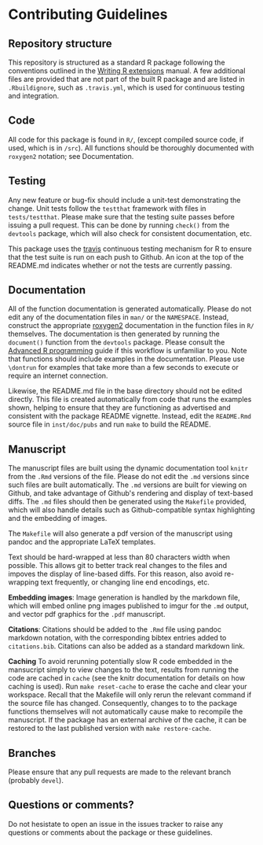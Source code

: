 
Contributing Guidelines
=======================



Repository structure
--------------------

This repository is structured as a standard R package
following the conventions outlined in the [Writing R
extensions](http://cran.r-project.org/doc/manuals/R-exts.html) manual.
A few additional files are provided that are not part of the built
R package and are listed in `.Rbuildignore`, such as `.travis.yml`,
which is used for continuous testing and integration.


Code
----

All code for this package is found in `R/`, (except compiled source
code, if used, which is in `/src`).  All functions should be thoroughly
documented with `roxygen2` notation; see Documentation.

Testing
-------

Any new feature or bug-fix should include a unit-test demonstrating the
change.  Unit tests follow the `testthat` framework with files in
`tests/testthat`.  Please make sure that the testing suite passes
before issuing a pull request.  This can be done by running `check()`
from the `devtools` package, which will also check for consistent
documentation, etc.


This package uses the [travis](https://github.com/craigcitro/r-travis)
continuous testing mechanism for R to ensure that the test suite is run
on each push to Github.  An icon at the top of the README.md indicates
whether or not the tests are currently passing.


Documentation
-------------

All of the function documentation is generated automatically.
Please do not edit any of the documentation files in `man/`
or the `NAMESPACE`.  Instead, construct the appropriate
[roxygen2](https://github.com/klutometis/roxygen) documentation in the
function files in `R/` themselves.  The documentation is then generated
by running the `document()` function from the `devtools` package.  Please
consult the [Advanced R programming](http://adv-r.had.co.nz/) guide if
this workflow is unfamiliar to you.  Note that functions should include
examples in the documentation. Please use `\dontrun` for examples that
take more than a few seconds to execute or require an internet connection.

Likewise, the README.md file in the base directory should not be edited
directly.  This file is created automatically from code that runs the
examples shown, helping to ensure that they are functioning as advertised
and consistent with the package README vignette.  Instead, edit the
`README.Rmd` source file in `inst/doc/pubs` and run `make` to build
the README.



Manuscript
----------

The manuscript files are built using the dynamic documentation tool
`knitr` from the `.Rmd` versions of the file.  Please do not edit
the `.md` versions since such files are built automatically.
The `.md` versions are built for viewing on Github, and take advantage
of Github's rendering and display of text-based diffs.  The `.md`
files should then be generated using the `Makefile` provided, which
will also handle details such as Github-compatible syntax highlighting
and the embedding of images.

The `Makefile` will also generate a pdf version of the manuscript
using pandoc and the appropriate LaTeX templates.

Text should be hard-wrapped at less than 80 characters width when
possible. This allows git to better track real changes to the files
and impoves the display of line-based diffs.  For this reason,
also avoid re-wrapping text frequently, or changing line end encodings,
etc.


**Embedding images**: Image generation is handled by the markdown
file, which will embed online png images published to imgur for the
`.md` output, and vector pdf graphics for the `.pdf` manuscript.

**Citations**: Citations should be added to the `.Rmd` file using
pandoc markdown notation, with the corresponding bibtex entries
added to `citations.bib`. Citations can also be added as a standard
markdown link.

**Caching** To avoid rerunning potentially slow R code embedded in the
mansucript simply to view changes to the text, results from running the
code are cached in `cache` (see the knitr documentation for details on
how caching is used).  Run `make reset-cache` to erase the cache and clear
your workspace.  Recall that the Makefile will only rerun the relevant
command if the source file has changed.  Consequently, changes to to
the package functions themselves will not automatically cause make to
recompile the manuscript. If the package has an external archive of the
cache, it can be restored to the last published version with `make restore-cache`.


<!-- Should add a utility that will generate citation metadata from
the mauscript.Rmd links using knitcitations.

Consider yaml-based citation format instead, see:
http://blog.martinfenner.org/2013/07/30/citeproc-yaml-for-bibliographies/#comment-1046228784
-->


Branches
--------

Please ensure that any pull requests are made to the relevant branch (probably `devel`).


Questions or comments?
---------------------

Do not hesistate to open an issue in the issues tracker to raise any
questions or comments about the package or these guidelines.



